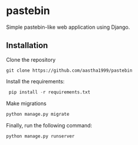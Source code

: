 # pastebin
Simple pastebin-like web application using Django.

## Installation
Clone the repository
```
git clone https://github.com/aastha1999/pastebin
```
Install the requirements:
```python
 pip install -r requirements.txt
```
Make migrations
```python
python manage.py migrate
```
Finally, run the following command:
```python
python manage.py runserver
```
